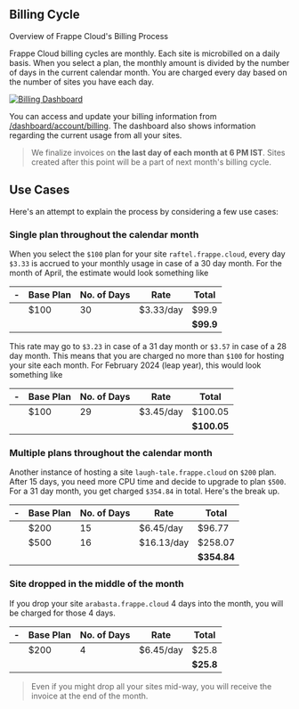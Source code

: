 ## Billing Cycle

Overview of Frappe Cloud's Billing Process

Frappe Cloud billing cycles are monthly. Each site is microbilled on a daily basis. When you select a plan, the monthly amount is divided by the number of days in the current calendar month. You are charged every day based on the number of sites you have each day.

[![Billing Dashboard](https://frappecloud.com/assets/press/images/docs/account-billing.png)](https://frappecloud.com/assets/press/images/docs/account-billing.png)

You can access and update your billing information from [/dashboard/account/billing](https://app.hisabcloud.com/dashboard/account/billing). The dashboard also shows information regarding the current usage from all your sites.

> We finalize invoices on **the last day of each month at 6 PM IST**. Sites created after this point will be a part of next month's billing cycle.

## Use Cases

Here's an attempt to explain the process by considering a few use cases:

### Single plan throughout the calendar month

When you select the `$100` plan for your site `raftel.frappe.cloud`, every day `$3.33` is accrued to your monthly usage in case of a 30 day month. For the month of April, the estimate would look something like

| \-  | Base Plan | No. of Days | Rate | Total |
| --- | --- | --- | --- | --- |
|     | $100 | 30  | $3.33/day | $99.9 |
|     |     |     |     | **$99.9** |

This rate may go to `$3.23` in case of a 31 day month or `$3.57` in case of a 28 day month. This means that you are charged no more than `$100` for hosting your site each month. For February 2024 (leap year), this would look something like

| \-  | Base Plan | No. of Days | Rate | Total |
| --- | --- | --- | --- | --- |
|     | $100 | 29  | $3.45/day | $100.05 |
|     |     |     |     | **$100.05** |

### Multiple plans throughout the calendar month

Another instance of hosting a site `laugh-tale.frappe.cloud` on `$200` plan. After 15 days, you need more CPU time and decide to upgrade to plan `$500`. For a 31 day month, you get charged `$354.84` in total. Here's the break up.

| \-  | Base Plan | No. of Days | Rate | Total |
| --- | --- | --- | --- | --- |
|     | $200 | 15  | $6.45/day | $96.77 |
|     | $500 | 16  | $16.13/day | $258.07 |
|     |     |     |     | **$354.84** |

### Site dropped in the middle of the month

If you drop your site `arabasta.frappe.cloud` 4 days into the month, you will be charged for those 4 days.

| \-  | Base Plan | No. of Days | Rate | Total |
| --- | --- | --- | --- | --- |
|     | $200 | 4   | $6.45/day | $25.8 |
|     |     |     |     | **$25.8** |

> Even if you might drop all your sites mid-way, you will receive the invoice at the end of the month.
